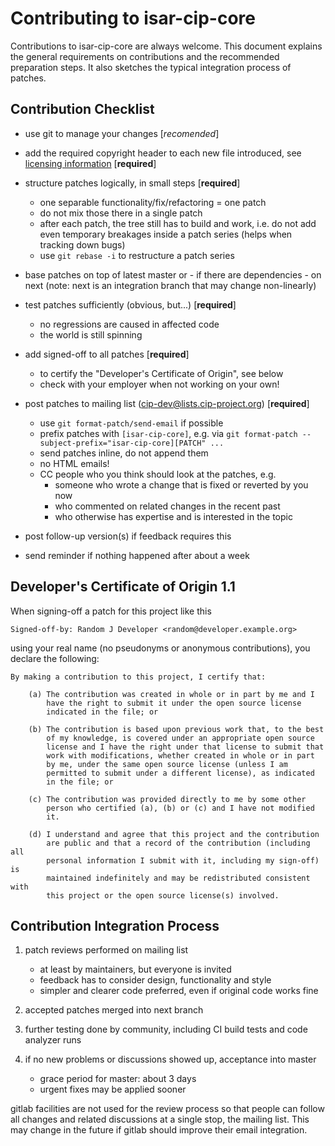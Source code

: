Contributing to isar-cip-core
=============================

Contributions to isar-cip-core are always welcome. This document explains
the general requirements on contributions and the recommended preparation
steps. It also sketches the typical integration process of patches.


Contribution Checklist
----------------------

- use git to manage your changes [*recomended*]

- add the required copyright header to each new file introduced, see
  [licensing information](README.md#license) [**required**]

- structure patches logically, in small steps [**required**]
    - one separable functionality/fix/refactoring = one patch
    - do not mix those there in a single patch
    - after each patch, the tree still has to build and work, i.e. do not add
      even temporary breakages inside a patch series (helps when tracking down
      bugs)
    - use `git rebase -i` to restructure a patch series

- base patches on top of latest master or - if there are dependencies - on next
  (note: next is an integration branch that may change non-linearly)

- test patches sufficiently (obvious, but...) [**required**]
    - no regressions are caused in affected code
    - the world is still spinning

- add signed-off to all patches [**required**]
    - to certify the "Developer's Certificate of Origin", see below
    - check with your employer when not working on your own!

- post patches to mailing list (cip-dev@lists.cip-project.org) [**required**]
    - use `git format-patch/send-email` if possible
    - prefix patches with `[isar-cip-core]`, e.g. via
      `git format-patch --subject-prefix="isar-cip-core][PATCH" ...`
    - send patches inline, do not append them
    - no HTML emails!
    - CC people who you think should look at the patches, e.g.
      - someone who wrote a change that is fixed or reverted by you now
      - who commented on related changes in the recent past
      - who otherwise has expertise and is interested in the topic

- post follow-up version(s) if feedback requires this

- send reminder if nothing happened after about a week


Developer's Certificate of Origin 1.1
-------------------------------------

When signing-off a patch for this project like this

    Signed-off-by: Random J Developer <random@developer.example.org>

using your real name (no pseudonyms or anonymous contributions), you declare the
following:

    By making a contribution to this project, I certify that:

        (a) The contribution was created in whole or in part by me and I
            have the right to submit it under the open source license
            indicated in the file; or

        (b) The contribution is based upon previous work that, to the best
            of my knowledge, is covered under an appropriate open source
            license and I have the right under that license to submit that
            work with modifications, whether created in whole or in part
            by me, under the same open source license (unless I am
            permitted to submit under a different license), as indicated
            in the file; or

        (c) The contribution was provided directly to me by some other
            person who certified (a), (b) or (c) and I have not modified
            it.

        (d) I understand and agree that this project and the contribution
            are public and that a record of the contribution (including all
            personal information I submit with it, including my sign-off) is
            maintained indefinitely and may be redistributed consistent with
            this project or the open source license(s) involved.


Contribution Integration Process
--------------------------------

1. patch reviews performed on mailing list
    * at least by maintainers, but everyone is invited
    * feedback has to consider design, functionality and style
    * simpler and clearer code preferred, even if original code works fine

2. accepted patches merged into next branch

3. further testing done by community, including CI build tests and code
   analyzer runs

4. if no new problems or discussions showed up, acceptance into master
    * grace period for master: about 3 days
    * urgent fixes may be applied sooner

gitlab facilities are not used for the review process so that people can follow
all changes and related discussions at a single stop, the mailing list. This
may change in the future if gitlab should improve their email integration.
